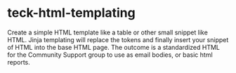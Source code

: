 # teck-html-templating

Create a simple HTML template like a table or other small snippet like HTML. Jinja templating will replace the tokens and finally insert your snippet of HTML into the base HTML page. The outcome is a standardized HTML for the Community Support group to use as email bodies, or basic html reports.
